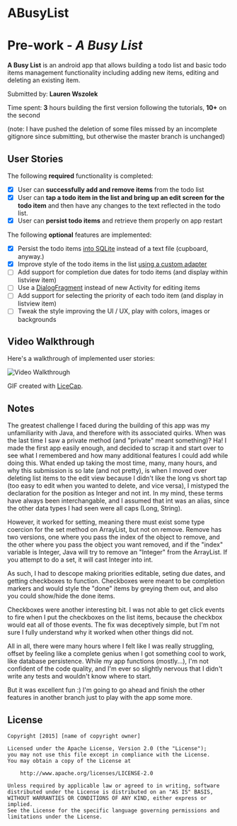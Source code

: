 # ABusyList
# Pre-work - *A Busy List*

**A Busy List** is an android app that allows building a todo list and basic todo items management functionality including adding new items, editing and deleting an existing item.

Submitted by: **Lauren Wszolek**

Time spent: **3** hours building the first version following the tutorials, **10+** on the second

(note: I have pushed the deletion of some files missed by an incomplete gitignore since submitting, but otherwise the master branch is unchanged)

## User Stories

The following **required** functionality is completed:

* [x] User can **successfully add and remove items** from the todo list
* [x] User can **tap a todo item in the list and bring up an edit screen for the todo item** and then have any changes to the text reflected in the todo list.
* [x] User can **persist todo items** and retrieve them properly on app restart

The following **optional** features are implemented:

* [x] Persist the todo items [into SQLite](http://guides.codepath.com/android/Persisting-Data-to-the-Device#sqlite) instead of a text file (cupboard, anyway.)
* [x] Improve style of the todo items in the list [using a custom adapter](http://guides.codepath.com/android/Using-an-ArrayAdapter-with-ListView)
* [ ] Add support for completion due dates for todo items (and display within listview item)
* [ ] Use a [DialogFragment](http://guides.codepath.com/android/Using-DialogFragment) instead of new Activity for editing items
* [ ] Add support for selecting the priority of each todo item (and display in listview item)
* [ ] Tweak the style improving the UI / UX, play with colors, images or backgrounds

## Video Walkthrough 

Here's a walkthrough of implemented user stories:

<img src='http://i.giphy.com/l0O9zMcLxJ9MBvqHm.gif' title='Video Walkthrough' width='' alt='Video Walkthrough' />

GIF created with [LiceCap](http://www.cockos.com/licecap/).

## Notes

The greatest challenge I faced during the building of this app was my unfamiliarity with Java, and therefore with its
associated quirks. When was the last time I saw a private method (and "private" meant something)? Ha! I made the first app easily enough, and decided to scrap it and start over to see what I remembered and how many additional features I could add while doing this. What ended up taking the most time, many, many hours, and why this submission is so late (and not pretty), is when I moved over deleting list items to the edit view because I didn't like the long vs short tap (too easy to edit when you wanted to delete, and vice versa), I mistyped the declaration for the position as Integer and not int. In my mind, these terms have always been interchangable, and I assumed that int was an alias, since the other data types I had seen were all caps (Long, String). 

However, it worked for setting, meaning there must exist some type coercion for the set method on ArrayList, but not on remove. Remove has two versions, one where you pass the index of the object to remove, and the other where you pass the object you want removed, and if the "index" variable is Integer, Java will try to remove an "Integer" from the ArrayList. If you attempt to do a set, it will cast Integer into int.

As such, I had to descope making priorities editable, seting due dates, and getting checkboxes to function. Checkboxes were meant to be completion markers and would style the "done" items by greying them out, and also you could show/hide the done items. 

Checkboxes were another interesting bit. I was not able to get click events to fire when I put the checkboxes on the
list items, because the checkbox would eat all of those events. The fix was deceptively simple, but I'm not sure
I fully understand why it worked when other things did not.

All in all, there were many hours where I felt like I was really struggling, offset by feeling like a complete genius when I got something cool to work, like database persistence. While my app functions (mostly...), I'm not confident of the code quality, and I'm ever so slightly nervous that I didn't write any tests and wouldn't know where to start.

But it was excellent fun :) I'm going to go ahead and finish the other features in another branch just to play with
the app some more.

## License

    Copyright [2015] [name of copyright owner]

    Licensed under the Apache License, Version 2.0 (the "License");
    you may not use this file except in compliance with the License.
    You may obtain a copy of the License at

        http://www.apache.org/licenses/LICENSE-2.0

    Unless required by applicable law or agreed to in writing, software
    distributed under the License is distributed on an "AS IS" BASIS,
    WITHOUT WARRANTIES OR CONDITIONS OF ANY KIND, either express or implied.
    See the License for the specific language governing permissions and
    limitations under the License.
